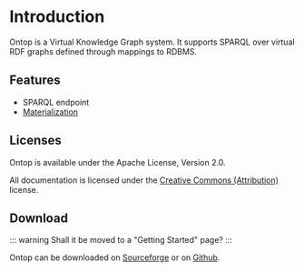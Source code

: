 # Introduction

Ontop is a Virtual Knowledge Graph system. It supports SPARQL over
virtual RDF graphs defined through mappings to RDBMS.

Features
--------

* SPARQL endpoint
* [Materialization](/guide/materialization) 


Licenses
--------

Ontop is available under the Apache License, Version 2.0.

All documentation is licensed under the 
[Creative Commons (Attribution)](http://creativecommons.org/licenses/by/4.0/)
license.

Download
--------

::: warning
Shall it be moved to a "Getting Started" page?
:::

Ontop can be downloaded on [Sourceforge](http://sourceforge.net/projects/ontop4obda/files/) or on [Github](https://github.com/ontop/ontop/releases).